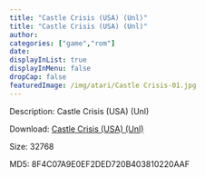 ```yaml
---
title: "Castle Crisis (USA) (Unl)"
title: "Castle Crisis (USA) (Unl)"
author: 
categories: ["game","rom"]
date: 
displayInList: true
displayInMenu: false
dropCap: false
featuredImage: /img/atari/Castle Crisis-01.jpg
---
```


Description: Castle Crisis (USA) (Unl)

Download: <a href="https://kknackGearCT.ctfile.com/fs/2629127-327667708" target = "_blank" rel = "nofollow" > Castle Crisis (USA) (Unl)</a>

Size: 32768

MD5: 8F4C07A9E0EF2DED720B403810220AAF

